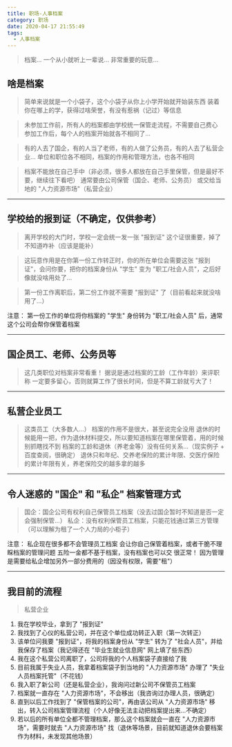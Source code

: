 ```yaml
---
title: 职场-人事档案
category: 职场
date: 2020-04-17 21:55:49
tags:
  - 人事档案
---
```


> 档案...
> 一个从小就听上一辈说...
> 非常重要的玩意...

## 啥是档案
> 简单来说就是一个小袋子，这个小袋子从你上小学开始就开始装东西
> 装着你在哪上的学，获得过啥荣誉，有没有惹祸（记过）等信息

> 未参加工作前，所有人的档案都由学校统一保管走流程，不需要自己费心
> 参加工作后，每个人的档案开始就各不相同了...

> 有的人去了国企，有的人当了老师，有的人做了公务员，有的人去了私营企业...
> 单位和职位各不相同，档案的作用和管理方法，也各不相同

> 档案不能放在自己手中（非必须，很多人都放在自己手里保管，但是最好不要，继续往下看吧）
> 通常要由公司保管（国企、老师、公务员）
> 或交给当地的 "人力资源市场"（私营企业）

----------------------------------------------------------

## 学校给的报到证（不确定，仅供参考）
> 离开学校的大门时，学校一定会统一发一张 "报到证" 这个证很重要，掉了不知道咋补（应该是能补）

> 这玩意作用是在你第一份工作转正时，你的所在单位会需要这张 "报到证"，会问你要，把你的档案身份从 "学生" 变为 "职工/社会人员"，之后好像就没啥用处了...

> 第一份工作离职后，第二份工作就不需要 "报到证" 了（目前看起来就没啥用了...）

注意：
第一份工作的单位将你档案的 "学生" 身份转为 "职工/社会人员" 后，通常这个公司会帮你保管着档案

----------------------------------------------------------

## 国企员工、老师、公务员等
> 这几类职位对档案非常看重！
> 据说是通过档案的工龄（工作年龄）来评职称
> 一定要多留心，否则就算工作了很长时间，但是不算工龄就亏大了！

----------------------------------------------------------

## 私营企业员工
> 这类员工（大多数人...）
> 档案的作用不是很大，甚至说完全没用
> 退休的时候能用一把，作为退休材料提交，所以要知道档案在哪里保管着，用的时候别抓瞎找不到
> 档案的工龄和退休（养老金等）没有任何关系...（现实例子 + 百度查阅，很确定）
> 退休只和年纪、交养老保险的累计年限、交医疗保险的累计年限有关，养老保险交的越多拿的越多

----------------------------------------------------------

## 令人迷惑的 "国企" 和 "私企" 档案管理方式
> 国企：国企公司有权利自己保管员工档案（没去过国企暂时不知道是否一定会强制保管...）
> 私企：没有权利保管员工档案，只能花钱通过第三方管理（可以理解为租了一个人力局的小柜子）

注意：
私企现在很多都不会管理员工档案
会让你自己保管着档案，或者干脆不理睬档案的管理问题
五险一金都不基于档案，没有档案也可以交
很正常！
因为管理是需要给私企增加另外一部分费用的（因没有权限，需要"租"）

----------------------------------------------------------

## 我目前的流程
> 私营企业
1. 我在学校毕业，拿到了 "报到证"
2. 我找到了心仪的私营公司，并在这个单位成功转正入职（第一次转正）
3. 该单位问我要 "报到证"，将我的档案身份从 "学生" 转为了 "社会人员"，并给我保存了档案（我记得还在 "毕业生就业信息网" 网上填了些东西）
4. 我在这个私营公司离职了，公司将我的个人档案袋子直接给了我
5. 目前我属于失业人员，我拿着档案袋子到当地的 "人力资源市场" 办理了 "失业人员档案托管"（不花钱）
6. 我入职了新公司（还是私营企业），我询问过新公司不保管员工档案
7. 档案就一直存在 "人力资源市场"，不会移出（我咨询过办理人员，很确定）
8. 直到以后工作找到了 "保管档案的公司"，再由该公司从 "人力资源市场" 移出，转入公司档案管理流程（个人好像无法主动把档案提出来...不确定）
9. 若以后的所有单位全都不管理档案，那么这个档案就会一直在 "人力资源市场"，需要时就去 "人力资源市场" 找（退休等场景，目前就知道退休会要档案作为材料，未发现其他场景）
